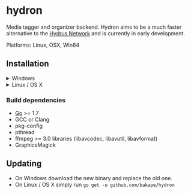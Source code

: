 # hydron
Media tagger and organizer backend.
Hydron aims to be a much faster alternative to the
[Hydrus Network](https://github.com/hydrusnetwork/hydrus) and is currently in
early development.

Platforms: Linux, OSX, Win64

## Installation

<details>
	<summary>Windows</summary>
	While it is possible to compile binaries on Windows with MinGW/MSYS2 similar
	to how you would on Unix-like systems, it is a huge pain in the ass.
	Just download statically precompiled binaries from the
	<a href=https://github.com/bakape/hydron/releases>release page</a>.
</details>
<details>
	<summary>Linux / OS X</summary>
	<ol>
		<li>
			Install dependencies listed below. On a Debian-based system those
			would the following packages or similar:

			`golang build-essential pkg-config libpth-dev libavcodec-dev
			libavutil-dev libavformat-dev libgraphicsmagick1-dev`

		</li>
		<li>
			Set up a Go workspace (not needed with Go >= 1.8)

			`mkdir ~/go; echo 'export GOPATH=~/go' >> ~/.bashrc; . ~/.bashrc`

		</li>
		<li>
			Add Go bin directory to your path

			`echo 'export PATH=$PATH:~/go/bin' >> ~/.bashrc; . ~/.bashrc`

		</li>
		<li>
			Download and install Hydron with `go get github.com/bakape/hydron`
		</li>
	</ol>
</details>

### Build dependencies
* [Go](https://golang.org/doc/install) >= 1.7
* GCC or Clang
* pkg-config
* pthread
* ffmpeg >= 3.0 libraries (libavcodec, libavutil, libavformat)
* GraphicsMagick

## Updating
* On Windows download the new binary and replace the old one.
* On Linux / OS X simply run `go get -u github.com/bakape/hydron`
